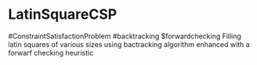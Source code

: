 # LatinSquareCSP
#ConstraintSatisfactionProblem
#backtracking
$forwardchecking
Filling latin squares of various sizes using bactracking algorithm enhanced with a forwarf checking heuristic
